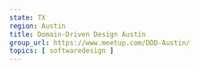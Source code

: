 ```yaml
---
state: TX
region: Austin
title: Domain-Driven Design Austin
group_url: https://www.meetup.com/DDD-Austin/
topics: [ softwaredesign ]
---
```

